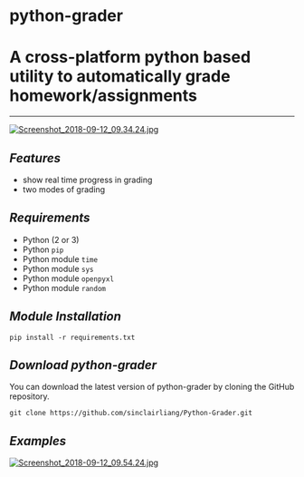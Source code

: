 # python-grader
**A cross-platform python based utility to automatically grade homework/assignments**
=============

---------------

[![Screenshot_2018-09-12_09.34.24.jpg](https://s22.postimg.cc/nv51ur4ep/Screenshot_2018-09-12_09.34.24.jpg)](https://postimg.cc/image/7k4xyfrwt/)

## ***Features***
- show real time progress in grading
- two modes of grading

## ***Requirements***

- Python (2 or 3)
- Python `pip`
- Python module `time`
- Python module `sys`
- Python module `openpyxl`
- Python module `random`

## ***Module Installation***

	pip install -r requirements.txt
	
## ***Download python-grader***

You can download the latest version of python-grader by cloning the GitHub repository.

	git clone https://github.com/sinclairliang/Python-Grader.git
	
## ***Examples***
[![Screenshot_2018-09-12_09.54.24.jpg](https://s22.postimg.cc/41sy1rodd/Screenshot_2018-09-12_09.54.24.jpg)](https://postimg.cc/image/41sy1rod9/)
